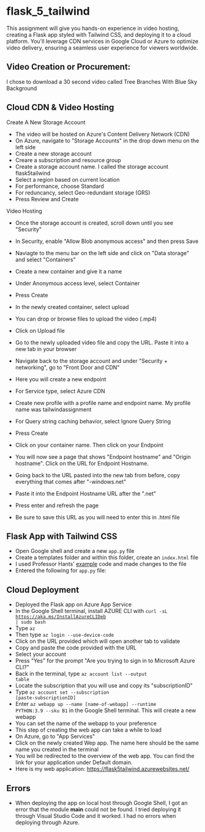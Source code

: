 # flask_5_tailwind

This assignment will give you hands-on experience in video hosting, creating a Flask app styled with Tailwind CSS, and deploying it to a cloud platform. You'll leverage CDN services in Google Cloud or Azure to optimize video delivery, ensuring a seamless user experience for viewers worldwide.

## Video Creation or Procurement:

I chose to download a 30 second video called Tree Branches With Blue Sky Background 

## Cloud CDN & Video Hosting

Create A New Storage Account
- The video will be hosted on Azure's Content Delivery Network (CDN)
- On Azure, navigate to "Storage Accounts" in the drop down menu on the left side
- Create a new storage account
- Creare a subscription and resource group 
- Create a storage account name. I called the storage account flask5tailwind
- Select a region based on current location
- For performance, choose Standard
- For reduncancy, select Geo-redundant storage (GRS)
- Press Review and Create

Video Hosting
- Once the storage account is created, scroll down until you see "Security"
- In Security, enable "Allow Blob anonymous access" and then press Save
- Naviagte to the menu bar on the left side and click on "Data storage" and select "Containers"
- Create a new container and give it a name
- Under Anonymous access level, select Container
- Press Create
- In the newly created container, select upload
- You can drop or browse files to upload the video (.mp4)
- Click on Upload file
- Go to the newly uploaded video file and copy the URL. Paste it into a new tab in your browser
- Navigate back to the storage account and under "Security + networking", go to "Front Door and CDN"
- Here you will create a new endpoint
- For Service type, select Azure CDN
- Create new profile with a profile name and endpoint name. My profile name was tailwindassignment
- For Query string caching behavior, select Ignore Query String
- Press Create
- Click on your container name. Then click on your Endpoint
- You will now see a page that shows "Endpoint hostname" and "Origin hostname". Click on the URL for Endpoint Hostname.
 

- Going back to the URL pasted into the new tab from before, copy everything that comes after "-windows.net"
- Paste it into the Endpoint Hostname URL after the ".net"
- Press enter and refresh the page
- Be sure to save this URL as you will need to enter this in .html file 

## Flask App with Tailwind CSS

- Open Google shell and create a new <code>app.py</code> file
- Create a templates folder and within this folder, create an <code>index.html</code> file
- I used Professor Hants' [example](https://github.com/hantswilliams/HHA_504_2023/blob/main/WK5/example_app/templates/index_tailwind.html) code and made changes to the file
- Entered the following for <code>app.py</code> file:

## Cloud Deployment

- Deployed the Flask app on Azure App Service
- In the Google Shell terminal, install AZURE CLI with <code>curl -sL https://aka.ms/InstallAzureCLIDeb | sudo bash</code>
- Type <code>az</code>
- Then type <code>az login --use-device-code</code>
- Click on the URL provided which will open another tab to validate 
- Copy and paste the code provided with the URL
- Select your account
- Press "Yes" for the prompt "Are you trying to sign in to Microsoft Azure CLI?"
- Back in the terminal, type <code>az account list --output table</code>
- Locate the subscription that you will use and copy its "subscriptionID"
- Type <code>az account set --subscription [paste-subscriptionID]</code>
- Enter <code>az webapp up --name [name-of-webapp] --runtime PYTHON:3.9 --sku B1</code> in the Google Shell terminal. This will create a new webapp
- You can set the name of the webapp to your preference 
- This step of creating the web app can take a while to load
- On Azure, go to "App Services"
- Click on the newly created Wep app. The name here should be the same name you created in the terminal
- You will be redirected to the overview of the web app. You can find the link for your application under Default domain.
- Here is my web application: https://flask5tailwind.azurewebsites.net/

## Errors
- When deploying the app on local host through Google Shell, I got an error that the module __main__ could not be found. I tried deploying it through Visual Studio Code and it worked. I had no errors when deploying through Azure. 
